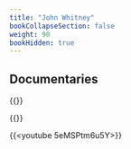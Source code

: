 ```yaml
---
title: "John Whitney"
bookCollapseSection: false
weight: 90
bookHidden: true
---
```



## Documentaries

{{<youtube uunwKF7AUkc>}}

{{<youtube cP5Mj6ZvZJc>}}

{{<youtube 5eMSPtm6u5Y>}}